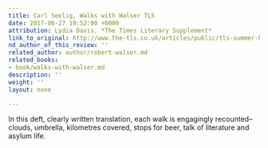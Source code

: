 ```yaml
---
title: Carl Seelig, Walks with Walser TLS
date: 2017-06-27 19:52:00 +0000
attribution: Lydia Davis, *The Times Literary Supplement*
link_to_original: http://www.the-tls.co.uk/articles/public/tls-summer-books-2017/
nd_author_of_this_review: ''
related_author: author/robert-walser.md
related_books:
- book/walks-with-walser.md
description: ''
weight: ''
layout: none

---
```

In this deft, clearly written translation, each walk is engagingly recounted–clouds, umbrella, kilometres covered, stops for beer, talk of literature and asylum life.

